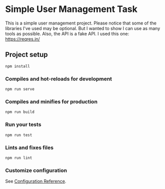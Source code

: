 # Simple User Management Task

This is a simple user management project. Please notice that some of the libraries I've used may be optional. But I wanted to show I can use as many tools as possible. Also, the API is a fake API. I used this one: https://reqres.in/

## Project setup
```
npm install
```

### Compiles and hot-reloads for development
```
npm run serve
```

### Compiles and minifies for production
```
npm run build
```

### Run your tests
```
npm run test
```

### Lints and fixes files
```
npm run lint
```

### Customize configuration
See [Configuration Reference](https://cli.vuejs.org/config/).
